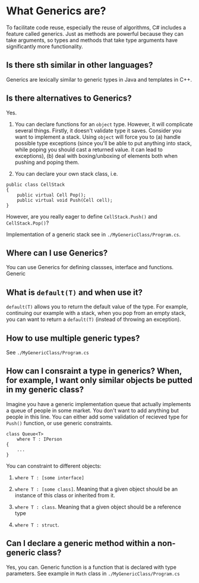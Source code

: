 # What Generics are?
To facilitate code reuse, especially the reuse of algorithms, C# includes a feature called generics. Just as methods are powerful because they can take arguments, so types and methods that take type arguments have significantly more functionality.

## Is there sth similar in other languages?
Generics are lexically similar to generic types in Java and templates in C++.

## Is there alternatives to Generics?
Yes.
1) You can declare functions for an `object` type. However, it will complicate several things. Firstly, it doesn't validate type it saves. Consider you want to implement a stack. Using `object` will force you to (a) handle possible type exceptions (since you'll be able to put anything into stack, while poping you should cast a returned value. it can lead to exceptions), (b) deal with boxing/unboxing of elements both when pushing and poping them.

2) You can declare your own stack class, i.e. 
```
public class CellStack
{
    public virtual Cell Pop();
    public virtual void Push(Cell cell);
}
```
However, are you really eager to define `CellStack.Push()` and `CellStack.Pop()`?

Implementation of a generic stack see in `./MyGenericClass/Program.cs`. 

## Where can I use Generics?

You can use Generics for defining classses, interface and functions. Generic 

## What is `default(T)` and when use it?

`default(T)` allows you to return the default value of the type. For example, continuing our example with a stack, when you pop from an empty stack, you can want to return a `default(T)` (instead of throwing an exception).

## How to use multiple generic types?

See `./MyGenericClass/Program.cs` 

## How can I consraint a type in generics? When, for example, I want only similar objects be putted in my generic class?

Imagine you have a generic implementation queue that actually implements a queue of people in some market. You don't want to add anything but people in this line. You can either add some validation of recieved type for `Push()` function, or use generic constraints.

```
class Queue<T> 
    where T : IPerson
{
    ...
}
```

You can constraint to different objects:

1) `where T : [some interface]`

2) `where T : [some class]`. Meaning that a given object should be an instance of this class or inherited from it.
3) `where T : class`. 
Meaning that a given object should be a reference type
4) `where T : struct`. 

## Can I declare a generic method within a non-generic class?

Yes, you can. Generic function is a function that is declared with type parameters. See example in `Math` class in `./MyGenericClass/Program.cs` 